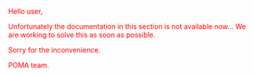 <font color="red">

Hello user,  

Unfortunately the documentation in this section is not available now... We are working to solve this as soon as possible.  

Sorry for the inconvenience.  

POMA team.   

</font>

